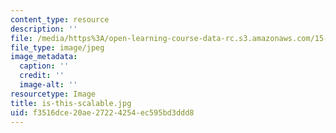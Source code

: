 ```yaml
---
content_type: resource
description: ''
file: /media/https%3A/open-learning-course-data-rc.s3.amazonaws.com/15-960-new-executive-thinking-social-impact-technology-projects-fall-2017-spring-2018/f3516dce20ae27224254ec595bd3ddd8_is-this-scalable.jpg
file_type: image/jpeg
image_metadata:
  caption: ''
  credit: ''
  image-alt: ''
resourcetype: Image
title: is-this-scalable.jpg
uid: f3516dce-20ae-2722-4254-ec595bd3ddd8
---
```

